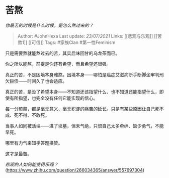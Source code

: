 # 苦熬
*你最苦的时候是什么时候，是怎么熬过来的？*

> Author: #JohnHexa
Last update: *23/07/2021* 
Links: [[悲观与乐观]] [[苦熬1]] [[可信]]
Tags: #家族Clan #第一性Feminism



只是需要熬就能熬过去的苦，其实后味回甘的乌龙茶而已。

你之所以能熬，前提是你还有希望，而且希望还很强。

真正的苦，不是困境本身难熬。困境本身——哪怕是癌症艾滋病断手断脚坐牢判刑欠巨债——时间久了也会适应。

真正的苦，是没了希望本身——不知道还该指望什么、也不知道还能指望什么，即使有所指望，也完全没有任何它能实现的信心。

每一分煎熬，都是毫无意义、毫无积淀的痛苦的延长。只是有某些原因让自己死不成、死不得、不敢死。

当事人如同被活埋——进了坟墓，但未气绝，只恨自己太多牵绊、缺少勇气，不能早死。

哪里有力气来知乎答题换赞。

  


这才是最苦。

  


*悲观的人如何能变得乐观？*(https://www.zhihu.com/question/266034365/answer/557697304)

